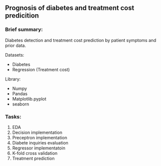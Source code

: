 ## Prognosis of diabetes and treatment cost predicition

### Brief summary: 

Diabetes detection and treatment cost prediction by patient symptoms and prior data.

Datasets:
- Diabetes
- Regression (Treatment cost)

Library:
- Numpy
- Pandas
- Matplotlib.pyplot
- seaborn

### Tasks:
1. EDA
2. Decision implementation
3. Preceptron implementation
4. Diabete inquiries evaluation
5. Regressor implementatoin
6. K-fold cross validation
7. Treatment prediction
